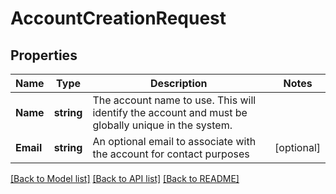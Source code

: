 # AccountCreationRequest

## Properties

Name | Type | Description | Notes
------------ | ------------- | ------------- | -------------
**Name** | **string** | The account name to use. This will identify the account and must be globally unique in the system. | 
**Email** | **string** | An optional email to associate with the account for contact purposes | [optional] 

[[Back to Model list]](../README.md#documentation-for-models) [[Back to API list]](../README.md#documentation-for-api-endpoints) [[Back to README]](../README.md)


